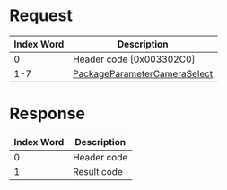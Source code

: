 # Request

| Index Word | Description                                                                             |
|------------|-----------------------------------------------------------------------------------------|
| 0          | Header code \[0x003302C0\]                                                              |
| 1-7        | [PackageParameterCameraSelect](Camera_Services#PackageParameterCameraSelect "wikilink") |

# Response

| Index Word | Description |
|------------|-------------|
| 0          | Header code |
| 1          | Result code |